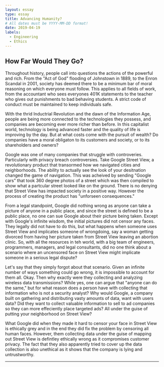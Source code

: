 ```yaml
---
layout: essay
type: essay
title: Advancing Humanity?
# All dates must be YYYY-MM-DD format!
date: 2019-04-19
labels:
  - Engineering
  - Ethics
---
```


## How Far Would They Go? 

Throughout history, people call into questions the actions of the powerful and rich. From the "Act of God" flooding of Johnstown in 1889, to the Enron Scandal in 2001, society has deemed there to be a minimum bar of moral reasoning on which everyone must follow. This applies to all fields of work, from the accountant who sees everyones 401K statements to the teacher who gives out punishments to bad behaving students. A strict code of conduct must be maintained to keep individuals safe.

With the thrid Inductrial Revolution and the dawn of the Information Age, people are being more connected to the technologies they possess, and companies are becoming ever more richer than before. In this capitalist world, technology is being advanced faster and the quality of life is improving by the day. But at what costs come with the pursuit of wealth? Do companies have a moral obligaton to its customers and society, or to its shareholders and owners?

Google was one of many companies that struggle with controveries. Particularly with privacy breach controversies. Take Google Street View, a revolutionary product that transormed how we navigated cities and neighborhoods. The ability to actually see the look of your desitnation changed the game of navigation. This was acheived by sending "Google cars" that took 360 degree photos of a street which was then compiled to show what a partcular street looked like on the ground. There is no denying that Street View has impacted society in a positive way. However the process of creating the product has "unforseen consequences." 

From a legal standpoint, Google did nothing wrong as anyone can take a picture of anyone in a public place, and since the street is defined to be a public place, no one can sue Google about their picture being taken. Except with Google's infinite wisdom, the initial pictures did not censor any faces. They legally did not have to do this, but what happens when someone uses Street View and implicates someone of wrongdoing, say a woman getting divorced from having her picture taken from Street View leaving an abortion clinic. So, with all the resources in teh world, with a big team of engineers, programmers, managers, and legal consultants, did no one think about a scenario where an uncensored face on Street View might implicate someone in a serious legal dispute? 

Let's say that they simply forgot about that scenario. Given an infinite number of ways something could go wrong, it is impossible to account for them all. Okay. Then why exactly were they collecting and analyzing wireless data transmissions? While yes, one can argue that "anyone can do the same," but for what reason does a person have with collecting that information who is not a security analyst? Why would Google, a company built on gathering and distributing vasty amounts of data, want with users data? Did they want to collect valuable information to sell to ad companies so they can more effeciently place targeted ads? All under the guise of putting your neighborhood on Street View? 

What Google did when they made it hard to censor your face in Street View is ethically grey and in the end they did fix the problem by censoring all human faces. However, them collecting data under the guise of mapping out Street View is defintley ethically wrong as it compromises customer privacy. The fact that they also apparently tried to cover up the data collection is also unethical as it shows that the company is lying and untrustworthy. 

---
